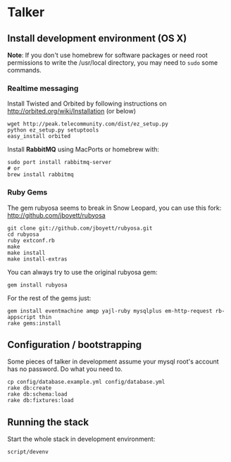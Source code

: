 # Talker

## Install development environment (OS X)

**Note**: If you don't use homebrew for software packages or need root permissions to write the /usr/local directory, you may need to `sudo` some commands.

### Realtime messaging

Install Twisted and Orbited by following instructions on http://orbited.org/wiki/Installation (or below)

    wget http://peak.telecommunity.com/dist/ez_setup.py
    python ez_setup.py setuptools
    easy_install orbited

Install **RabbitMQ** using MacPorts or homebrew with:

    sudo port install rabbitmq-server
    # or
    brew install rabbitmq

### Ruby Gems

The gem rubyosa seems to break in Snow Leopard, you can use this fork: http://github.com/jboyett/rubyosa

    git clone git://github.com/jboyett/rubyosa.git
    cd rubyosa
    ruby extconf.rb
    make
    make install
    make install-extras

You can always try to use the original rubyosa gem:

    gem install rubyosa

For the rest of the gems just:

    gem install eventmachine amqp yajl-ruby mysqlplus em-http-request rb-appscript thin
    rake gems:install

## Configuration / bootstrapping

Some pieces of talker in development assume your mysql root's account has no password. Do what you need to.

    cp config/database.example.yml config/database.yml
    rake db:create
    rake db:schema:load
    rake db:fixtures:load

## Running the stack

Start the whole stack in development environment:

    script/devenv

